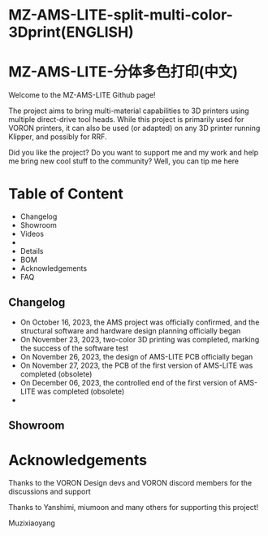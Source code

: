 # MZ-AMS-LITE-split-multi-color-3Dprint(ENGLISH)
# MZ-AMS-LITE-分体多色打印(中文)
Welcome to the MZ-AMS-LITE Github page!

The project aims to bring multi-material capabilities to 3D printers using multiple direct-drive tool heads. While this project is primarily used for VORON printers, it can also be used (or adapted) on any 3D printer running Klipper, and possibly for RRF.

Did you like the project? Do you want to support me and my work and help me bring new cool stuff to the community? Well, you can tip me here

# Table of Content
* Changelog
* Showroom
* Videos
* 
* Details
* BOM
* Acknowledgements
* FAQ
## Changelog
* On October 16, 2023, the AMS project was officially confirmed, and the structural software and hardware design planning officially began
* On November 23, 2023, two-color 3D printing was completed, marking the success of the software test
* On November 26, 2023, the design of AMS-LITE PCB officially began
* On November 27, 2023, the PCB of the first version of AMS-LITE was completed (obsolete)
* On December 06, 2023, the controlled end of the first version of AMS-LITE was completed (obsolete)
* 
## Showroom

# Acknowledgements
Thanks to the VORON Design devs and VORON discord members for the discussions and support

Thanks to Yanshimi, miumoon and many others for supporting this project!

Muzixiaoyang

